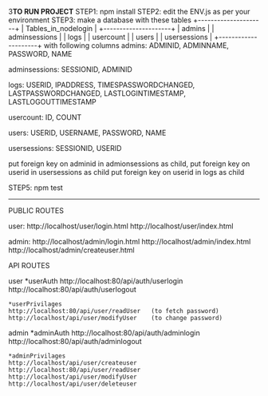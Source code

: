 3**TO RUN PROJECT**
      STEP1: npm install
      STEP2: edit the ENV.js as per your environment
      STEP3: make a database with these tables
+---------------------+
| Tables_in_nodelogin |
+---------------------+
| admins              |
| adminsessions       |
| logs                |
| usercount           |
| users               |
| usersessions        |
+---------------------+
with following columns
admins: ADMINID, ADMINNAME, PASSWORD, NAME

adminsessions: SESSIONID, ADMINID

logs: USERID, IPADDRESS, TIMESPASSWORDCHANGED, LASTPASSWORDCHANGED, LASTLOGINTIMESTAMP, LASTLOGOUTTIMESTAMP

usercount: ID, COUNT

users: USERID, USERNAME, PASSWORD, NAME

usersessions: SESSIONID, USERID


put foreign key on adminid in admionsessions as child,
put foreign key on userid in usersessions as child
put foreign key on userid in logs as child


STEP5: npm test



********************************************************
PUBLIC ROUTES

user:
http://localhost/user/login.html
http://localhost/user/index.html


admin:
http://localhost/admin/login.html
http://localhost/admin/index.html
http://localhost/admin/createuser.html



API ROUTES

user
    *userAuth
    http://localhost:80/api/auth/userlogin
    http://localhost:80/api/auth/userlogout
    
    *userPrivilages
    http://localhost:80/api/user/readUser   (to fetch password)
    http://localhost/api/user/modifyUser    (to change password)

admin
    *adminAuth
    http://localhost:80/api/auth/adminlogin
    http://localhost:80/api/auth/adminlogout

    *adminPrivilages
    http://localhost/api/user/createuser
    http://localhost:80/api/user/readUser
    http://localhost/api/user/modifyUser
    http://localhost/api/user/deleteuser

